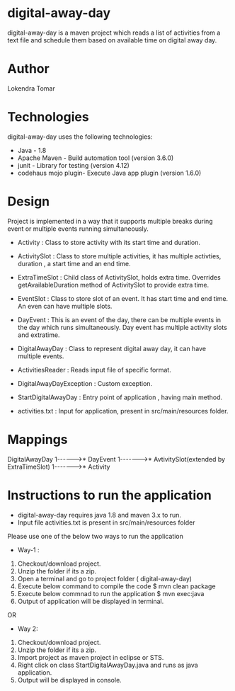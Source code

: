 # digital-away-day
digital-away-day is a maven project which reads a list of activities from a text file and schedule them based on available time on digital away day.

# Author
Lokendra Tomar

# Technologies
digital-away-day uses the following technologies:

- Java - 1.8
- Apache Maven - Build automation tool (version 3.6.0)
- junit - Library for testing (version 4.12)
- codehaus mojo plugin- Execute Java app plugin (version 1.6.0)


# Design 
Project is implemented in a way that it supports multiple breaks during event or multiple events running simultaneously.

- Activity          : Class to store activity with its start time and duration.

- ActivitySlot      : Class to store multiple activities, it has multiple activties, duration , a start time and an end time.

- ExtraTimeSlot     : Child class of ActivitySlot, holds extra time. Overrides getAvailableDuration method of ActivitySlot to provide                         extra time.

- EventSlot         : Class to store slot of an event. It has start time and end time. An even can have multiple slots.

- DayEvent          : This is an event of the day, there can be multiple events in the day which runs simultaneously.  Day event has                           multiple activity slots and extratime.

- DigitalAwayDay    : Class to represent digital away day, it can have multiple events.

- ActivitiesReader   : Reads input file of specific format.

- DigitalAwayDayException : Custom exception.

- StartDigitalAwayDay : Entry point of application , having main method.

- activities.txt      :  Input for application, present in src/main/resources folder.

# Mappings

DigitalAwayDay 1------>* DayEvent 1------->* AvtivitySlot(extended by ExtraTimeSlot) 1------->* Activity

# Instructions to run the application
 - digital-away-day requires java 1.8 and maven 3.x to run.
 - Input file activities.txt is present in src/main/resources folder
 
 Please use one of the below two ways to run the application
 - Way-1 :
 1. Checkout/download project.
 2. Unzip the folder if its a zip.
 3. Open a terminal and go to project folder ( digital-away-day)
 3. Execute below command to compile the code
    $ mvn clean package
 4. Execute below commnad to run the application
    $ mvn exec:java
 5. Output of application will be displayed in terminal.
 
 OR
 
 - Way 2:
 1. Checkout/download project.
 2. Unzip the folder if its a zip.
 3. Import project as maven project in eclipse or STS.
 4. Right click on class StartDigitalAwayDay.java and runs as java application.
 5. Output will be displayed in console.
 
 
 
 


